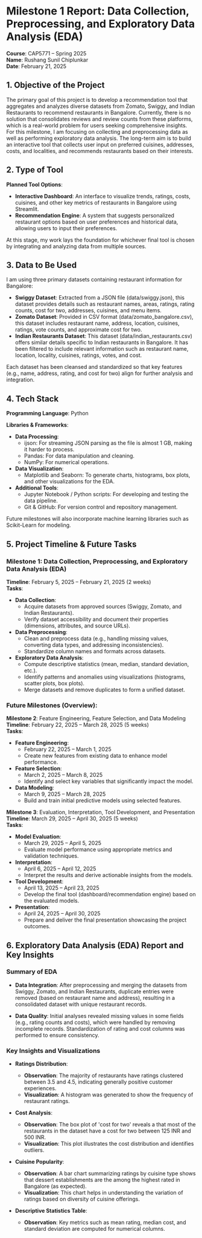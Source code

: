 # Milestone 1 Report: Data Collection, Preprocessing, and Exploratory Data Analysis (EDA)
**Course**: CAP5771 – Spring 2025  
**Name**: Rushang Sunil Chiplunkar  
**Date**: February 21, 2025  

## 1. Objective of the Project
The primary goal of this project is to develop a recommendation tool that aggregates and analyzes diverse datasets from Zomato, Swiggy, and Indian Restaurants to recommend restaurants in Bangalore. Currently, there is no solution that consolidates reviews and review counts from these platforms, which is a real-world problem for users seeking comprehensive insights. For this milestone, I am focusing on collecting and preprocessing data as well as performing exploratory data analysis. The long-term aim is to build an interactive tool that collects user input on preferred cuisines, addresses, costs, and localities, and recommends restaurants based on their interests.

## 2. Type of Tool
**Planned Tool Options**:
- **Interactive Dashboard**: An interface to visualize trends, ratings, costs, cuisines, and other key metrics of restaurants in Bangalore using Streamlit.
- **Recommendation Engine**: A system that suggests personalized restaurant options based on user preferences and historical data, allowing users to input their preferences.

At this stage, my work lays the foundation for whichever final tool is chosen by integrating and analyzing data from multiple sources.

## 3. Data to Be Used
I am using three primary datasets containing restaurant information for Bangalore:
- **Swiggy Dataset**: Extracted from a JSON file (data/swiggy.json), this dataset provides details such as restaurant names, areas, ratings, rating counts, cost for two, addresses, cuisines, and menu items.
- **Zomato Dataset**: Provided in CSV format (data/zomato_bangalore.csv), this dataset includes restaurant name, address, location, cuisines, ratings, vote counts, and approximate cost for two.
- **Indian Restaurants Dataset**: This dataset (data/indian_restaurants.csv) offers similar details specific to Indian restaurants in Bangalore. It has been filtered to include relevant information such as restaurant name, location, locality, cuisines, ratings, votes, and cost.

Each dataset has been cleansed and standardized so that key features (e.g., name, address, rating, and cost for two) align for further analysis and integration.

## 4. Tech Stack
**Programming Language**: Python

**Libraries & Frameworks**:
- **Data Processing**:
  - ijson: For streaming JSON parsing as the file is almost 1 GB, making it harder to process.
  - Pandas: For data manipulation and cleaning.
  - NumPy: For numerical operations.
- **Data Visualization**:
  - Matplotlib and Seaborn: To generate charts, histograms, box plots, and other visualizations for the EDA.
- **Additional Tools**:
  - Jupyter Notebook / Python scripts: For developing and testing the data pipeline.
  - Git & GitHub: For version control and repository management.

Future milestones will also incorporate machine learning libraries such as Scikit-Learn for modeling.

## 5. Project Timeline & Future Tasks

### Milestone 1: Data Collection, Preprocessing, and Exploratory Data Analysis (EDA)
**Timeline**: February 5, 2025 – February 21, 2025 (2 weeks)  
**Tasks**:
- **Data Collection**:
  - Acquire datasets from approved sources (Swiggy, Zomato, and Indian Restaurants).
  - Verify dataset accessibility and document their properties (dimensions, attributes, and source URLs).
- **Data Preprocessing**:
  - Clean and preprocess data (e.g., handling missing values, converting data types, and addressing inconsistencies).
  - Standardize column names and formats across datasets.
- **Exploratory Data Analysis**:
  - Compute descriptive statistics (mean, median, standard deviation, etc.).
  - Identify patterns and anomalies using visualizations (histograms, scatter plots, box plots).
  - Merge datasets and remove duplicates to form a unified dataset.

### Future Milestones (Overview):

**Milestone 2**: Feature Engineering, Feature Selection, and Data Modeling  
**Timeline**: February 22, 2025 – March 28, 2025 (5 weeks)  
**Tasks**:
- **Feature Engineering**:
    - February 22, 2025 – March 1, 2025
    - Create new features from existing data to enhance model performance.
- **Feature Selection**:
    - March 2, 2025 – March 8, 2025
    - Identify and select key variables that significantly impact the model.
- **Data Modeling**:
    - March 9, 2025 – March 28, 2025
    - Build and train initial predictive models using selected features.

**Milestone 3**: Evaluation, Interpretation, Tool Development, and Presentation  
**Timeline**: March 29, 2025 – April 30, 2025 (5 weeks)  
**Tasks**:
- **Model Evaluation**:
    - March 29, 2025 – April 5, 2025
    - Evaluate model performance using appropriate metrics and validation techniques.
- **Interpretation**:
    - April 6, 2025 – April 12, 2025
    - Interpret the results and derive actionable insights from the models.
- **Tool Development**:
    - April 13, 2025 – April 23, 2025
    - Develop the final tool (dashboard/recommendation engine) based on the evaluated models.
- **Presentation**:
    - April 24, 2025 – April 30, 2025
    - Prepare and deliver the final presentation showcasing the project outcomes.

## 6. Exploratory Data Analysis (EDA) Report and Key Insights
### Summary of EDA
- **Data Integration**:
  After preprocessing and merging the datasets from Swiggy, Zomato, and Indian Restaurants, duplicate entries were removed (based on restaurant name and address), resulting in a consolidated dataset with unique restaurant records.

- **Data Quality**:
  Initial analyses revealed missing values in some fields (e.g., rating counts and costs), which were handled by removing incomplete records. Standardization of rating and cost columns was performed to ensure consistency.

### Key Insights and Visualizations
- **Ratings Distribution**:
  - **Observation**: The majority of restaurants have ratings clustered between 3.5 and 4.5, indicating generally positive customer experiences.
  - **Visualization**: A histogram was generated to show the frequency of restaurant ratings.

- **Cost Analysis**:
  - **Observation**: The box plot of 'cost for two' reveals a that most of the restaurants in the dataset have a cost for two between 125 INR and 500 INR.
  - **Visualization**: This plot illustrates the cost distribution and identifies outliers.

- **Cuisine Popularity**:
  - **Observation**: A bar chart summarizing ratings by cuisine type shows that dessert establishments are the among the highest rated in Bangalore (as expected).
  - **Visualization**: This chart helps in understanding the variation of ratings based on diversity of cuisine offerings.

- **Descriptive Statistics Table**:
  - **Observation**: Key metrics such as mean rating, median cost, and standard deviation are computed for numerical columns.